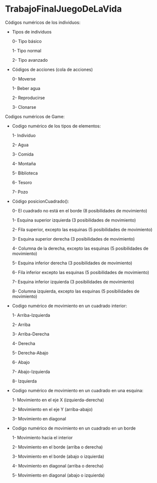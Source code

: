 # TrabajoFinalJuegoDeLaVida

Códigos numéricos de los individuos:

* Tipos de individuos

  0- Tipo básico 
  
  1- Tipo normal

  2- Tipo avanzado


* Códigos de acciones (cola de acciones)

    0- Moverse

    1- Beber agua
    
    2- Reproducirse

    3- Clonarse

Codigos numéricos de Game:

* Codigo numérico de los tipos de elementos:

    1- Individuo

    2- Agua

    3- Comida

    4- Montaña

    5- Biblioteca

    6- Tesoro

    7- Pozo



* Código posicionCuadrado():

  0- El cuadrado no está en el borde (8 posibilidades de movimiento)

  1- Esquina superior izquierda (3 posibilidades de movimiento)

  2- Fila superior, excepto las esquinas (5 posibilidades de movimiento)

  3- Esquina superior derecha (3 posibilidades de movimiento)

  4- Columna de la derecha, excepto las esquinas (5 posibilidades de movimiento)

  5- Esquina inferior derecha (3 posibilidades de movimiento)

  6- Fila inferior excepto las esquinas (5 posibilidades de movimiento)

  7- Esquina inferior izquierda (3 posibilidades de movimiento)

  8- Columna izquierda, excepto las esquinas (5 posibilidades de movimiento)



* Codigo numérico de movimiento en un cuadrado interior:

  1- Arriba-Izquierda

  2- Arriba

  3- Arriba-Derecha

  4- Derecha

  5- Derecha-Abajo

  6- Abajo

  7- Abajo-Izquierda

  8- Izquierda


* Codigo numérico de movimiento en un cuadrado en una esquina:

  1- Movimiento en el eje X (izquierda-derecha)

  2- Movimiento en el eje Y (arriba-abajo)

  3- Movimiento en diagonal



* Codigo numérico de movimiento en un cuadrado en un borde

  1- Movimiento hacia el interior

  2- Movimiento en el borde (arriba o derecha)

  3- Movimiento en el borde (abajo o izquierda)

  4- Movimiento en diagonal (arriba o derecha)

  5- Movimiento en diagonal (abajo o izquierda)